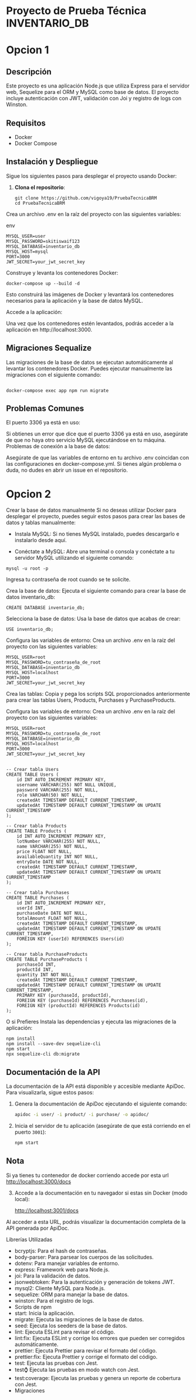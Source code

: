 
# Proyecto de Prueba Técnica INVENTARIO_DB
# Opcion 1

## Descripción

Este proyecto es una aplicación Node.js que utiliza Express para el servidor web, Sequelize para el ORM y MySQL como base de datos. El proyecto incluye autenticación con JWT, validación con Joi y registro de logs con Winston.

## Requisitos

- Docker
- Docker Compose

## Instalación y Despliegue

Sigue los siguientes pasos para desplegar el proyecto usando Docker:

1. **Clona el repositorio**:

   ```
   git clone https://github.com/vigoya19/PruebaTecnicaBRM
   cd PruebaTecnicaBRM
Crea un archivo .env en la raíz del proyecto con las siguientes variables:

env
```
MYSQL_USER=user
MYSQL_PASSWORD=skitiswaif123
MYSQL_DATABASE=inventario_db
MYSQL_HOST=mysql
PORT=3000
JWT_SECRET=your_jwt_secret_key
```

Construye y levanta los contenedores Docker:

```
docker-compose up --build -d
```
Esto construirá las imágenes de Docker y levantará los contenedores necesarios para la aplicación y la base de datos MySQL.



Accede a la aplicación:

Una vez que los contenedores estén levantados, podrás acceder a la aplicación en http://localhost:3000.

## Migraciones Sequalize
Las migraciones de la base de datos se ejecutan automáticamente al levantar los contenedores Docker. Puedes ejecutar manualmente las migraciones con el siguiente comando:

```

docker-compose exec app npm run migrate

```
## Problemas Comunes
El puerto 3306 ya está en uso:

Si obtienes un error que dice que el puerto 3306 ya está en uso, asegúrate de que no haya otro servicio MySQL ejecutándose en tu máquina.
Problemas de conexión a la base de datos:

Asegúrate de que las variables de entorno en tu archivo .env coincidan con las configuraciones en docker-compose.yml.
Si tienes algún problema o duda, no dudes en abrir un issue en el repositorio.


# Opcion 2

Crear la base de datos manualmente
Si no deseas utilizar Docker para desplegar el proyecto, puedes seguir estos pasos para crear las bases de datos y tablas manualmente:

* Instala MySQL: Si no tienes MySQL instalado, puedes descargarlo e instalarlo desde aquí.

* Conéctate a MySQL: Abre una terminal o consola y conéctate a tu servidor MySQL utilizando el siguiente comando:


```
mysql -u root -p
```
Ingresa tu contraseña de root cuando se te solicite.

Crea la base de datos: Ejecuta el siguiente comando para crear la base de datos inventario_db:

```
CREATE DATABASE inventario_db;
```
Selecciona la base de datos: Usa la base de datos que acabas de crear:

```
USE inventario_db;
```


Configura las variables de entorno: Crea un archivo .env en la raíz del proyecto con las siguientes variables:

```
MYSQL_USER=root
MYSQL_PASSWORD=tu_contraseña_de_root
MYSQL_DATABASE=inventario_db
MYSQL_HOST=localhost
PORT=3000
JWT_SECRET=your_jwt_secret_key
```


Crea las tablas: Copia y pega los scripts SQL proporcionados anteriormente para crear las tablas Users, Products, Purchases y PurchaseProducts.

Configura las variables de entorno: Crea un archivo .env en la raíz del proyecto con las siguientes variables:

```
MYSQL_USER=root
MYSQL_PASSWORD=tu_contraseña_de_root
MYSQL_DATABASE=inventario_db
MYSQL_HOST=localhost
PORT=3000
JWT_SECRET=your_jwt_secret_key
```


```

-- Crear tabla Users
CREATE TABLE Users (
    id INT AUTO_INCREMENT PRIMARY KEY,
    username VARCHAR(255) NOT NULL UNIQUE,
    password VARCHAR(255) NOT NULL,
    role VARCHAR(50) NOT NULL,
    createdAt TIMESTAMP DEFAULT CURRENT_TIMESTAMP,
    updatedAt TIMESTAMP DEFAULT CURRENT_TIMESTAMP ON UPDATE CURRENT_TIMESTAMP
);

-- Crear tabla Products
CREATE TABLE Products (
    id INT AUTO_INCREMENT PRIMARY KEY,
    lotNumber VARCHAR(255) NOT NULL,
    name VARCHAR(255) NOT NULL,
    price FLOAT NOT NULL,
    availableQuantity INT NOT NULL,
    entryDate DATE NOT NULL,
    createdAt TIMESTAMP DEFAULT CURRENT_TIMESTAMP,
    updatedAt TIMESTAMP DEFAULT CURRENT_TIMESTAMP ON UPDATE CURRENT_TIMESTAMP
);

-- Crear tabla Purchases
CREATE TABLE Purchases (
    id INT AUTO_INCREMENT PRIMARY KEY,
    userId INT,
    purchaseDate DATE NOT NULL,
    totalAmount FLOAT NOT NULL,
    createdAt TIMESTAMP DEFAULT CURRENT_TIMESTAMP,
    updatedAt TIMESTAMP DEFAULT CURRENT_TIMESTAMP ON UPDATE CURRENT_TIMESTAMP,
    FOREIGN KEY (userId) REFERENCES Users(id)
);

-- Crear tabla PurchaseProducts
CREATE TABLE PurchaseProducts (
    purchaseId INT,
    productId INT,
    quantity INT NOT NULL,
    createdAt TIMESTAMP DEFAULT CURRENT_TIMESTAMP,
    updatedAt TIMESTAMP DEFAULT CURRENT_TIMESTAMP ON UPDATE CURRENT_TIMESTAMP,
    PRIMARY KEY (purchaseId, productId),
    FOREIGN KEY (purchaseId) REFERENCES Purchases(id),
    FOREIGN KEY (productId) REFERENCES Products(id)
);
```

O si Prefieres Instala las dependencias y ejecuta las migraciones de la aplicación:
```
npm install
npm install --save-dev sequelize-cli
npm start
npx sequelize-cli db:migrate

```
## Documentación de la API

La documentación de la API está disponible y accesible mediante ApiDoc. Para visualizarla, sigue estos pasos:

1. Genera la documentación de ApiDoc ejecutando el siguiente comando:

    ```bash
    apidoc -i user/ -i product/ -i purchase/ -o apidoc/
    ```

2. Inicia el servidor de tu aplicación (asegúrate de que está corriendo en el puerto `3001`):

    ```bash
    npm start
    ```
## Nota
Si ya tienes tu contenedor de docker corriendo accede por esta url 
 [http://localhost:3000/docs](http://localhost:3001/docs) 

3. Accede a la documentación en tu navegador si estas sin Docker (modo local):

    [http://localhost:3001/docs](http://localhost:3001/docs)

Al acceder a esta URL, podrás visualizar la documentación completa de la API generada por ApiDoc.




Librerías Utilizadas
* bcryptjs: Para el hash de contraseñas.
* body-parser: Para parsear los cuerpos de las solicitudes.
* dotenv: Para manejar variables de entorno.
* express: Framework web para Node.js.
* joi: Para la validación de datos.
* jsonwebtoken: Para la autenticación y generación de tokens JWT.
* mysql2: Cliente MySQL para Node.js.
* sequelize: ORM para manejar la base de datos.
* winston: Para el registro de logs.
* Scripts de npm
* start: Inicia la aplicación.
* migrate: Ejecuta las migraciones de la base de datos.
* seed: Ejecuta los seeders de la base de datos.
* lint: Ejecuta ESLint para revisar el código.
* lint:fix: Ejecuta ESLint y corrige los errores que pueden ser corregidos automáticamente.
* prettier: Ejecuta Prettier para revisar el formato del código.
* prettier:fix: Ejecuta Prettier y corrige el formato del código.
* test: Ejecuta las pruebas con Jest.
* test:watch: Ejecuta las pruebas en modo watch con Jest.
* test:coverage: Ejecuta las pruebas y genera un reporte de cobertura con Jest.
* Migraciones
